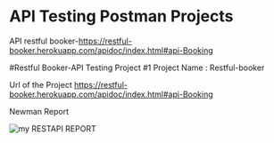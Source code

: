 # API Testing Postman Projects
API restful booker-https://restful-booker.herokuapp.com/apidoc/index.html#api-Booking

#Restful Booker-API Testing Project #1
Project Name : Restful-booker

Url of the Project
https://restful-booker.herokuapp.com/apidoc/index.html#api-Booking

Newman Report

![my RESTAPI REPORT](https://github.com/mahimaagrawal/API-Testing-Postman-Projects/assets/20243885/dd8202de-d093-4621-8a09-8753f4ddf500)
